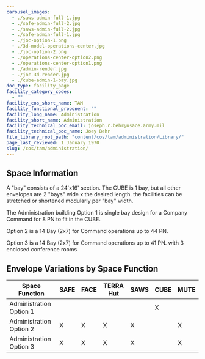 ```yaml
---
carousel_images:
  - ./saws-admin-full-1.jpg
  - ./safe-admin-full-2.jpg
  - ./saws-admin-full-2.jpg
  - ./safe-admin-full-1.jpg
  - ./joc-option-1.png
  - ./3d-model-operations-center.jpg
  - ./joc-option-2.png
  - ./operations-center-option2.png
  - ./operations-center-option1.png
  - ./admin-render.jpg
  - ./joc-3d-render.jpg
  - ./cube-admin-1-bay.jpg
doc_type: facility_page
facility_category_codes:
  - ""
facility_cos_short_name: TAM
facility_functional_proponent: ""
facility_long_name: Administration
facility_short_name: Administration
facility_technical_poc_email: joseph.r.behr@usace.army.mil
facility_technical_poc_name: Joey Behr
file_library_root_path: "content/cos/tam/administration/Library/"
page_last_reviewed: 1 January 1970
slug: /cos/tam/administration/
---
```


## Space Information

A "bay" consists of a 24'x16' section. The CUBE is 1 bay, but all other envelopes are 2 "bays" wide x the desired length. the facilities can be stretched or shortened modularly per "bay" width.

The Administration building Option 1 is single bay design for a Company Command for 8 PN to fit in the CUBE.

Option 2 is a 14 Bay (2x7) for Command operations up to 44 PN.

Option 3 is a 14 Bay (2x7) for Command operations up to 41 PN. with 3 enclosed conference rooms

## Envelope Variations by Space Function

| Space Function          | SAFE | FACE | TERRA Hut | SAWS | CUBE | MUTE |
| ----------------------- | ---- | ---- | --------- | ---- | ---- | ---- |
| Administration Option 1 |      |      |           |      | X    |      |
| Administration Option 2 | X    | X    | X         | X    |      | X    |
| Administration Option 3 | X    | X    | X         | X    |      | X    |
